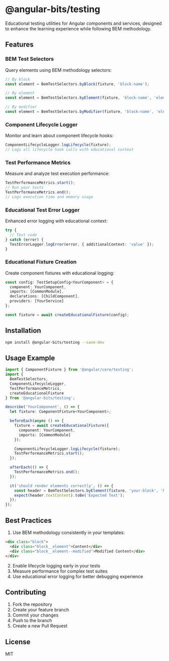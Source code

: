 # @angular-bits/testing

Educational testing utilities for Angular components and services, designed to enhance the learning experience while following BEM methodology.

## Features

### BEM Test Selectors
Query elements using BEM methodology selectors:
```typescript
// By block
const element = BemTestSelectors.byBlock(fixture, 'block-name');

// By element
const element = BemTestSelectors.byElement(fixture, 'block-name', 'element-name');

// By modifier
const element = BemTestSelectors.byModifier(fixture, 'block-name', 'element-name', 'modifier-name');
```

### Component Lifecycle Logger
Monitor and learn about component lifecycle hooks:
```typescript
ComponentLifecycleLogger.logLifecycle(fixture);
// Logs all lifecycle hook calls with educational context
```

### Test Performance Metrics
Measure and analyze test execution performance:
```typescript
TestPerformanceMetrics.start();
// Run your tests
TestPerformanceMetrics.end();
// Logs execution time and memory usage
```

### Educational Test Error Logger
Enhanced error logging with educational context:
```typescript
try {
  // Test code
} catch (error) {
  TestErrorLogger.logError(error, { additionalContext: 'value' });
}
```

### Educational Fixture Creation
Create component fixtures with educational logging:
```typescript
const config: TestSetupConfig<YourComponent> = {
  component: YourComponent,
  imports: [CommonModule],
  declarations: [ChildComponent],
  providers: [YourService]
};

const fixture = await createEducationalFixture(config);
```

## Installation

```bash
npm install @angular-bits/testing --save-dev
```

## Usage Example

```typescript
import { ComponentFixture } from '@angular/core/testing';
import {
  BemTestSelectors,
  ComponentLifecycleLogger,
  TestPerformanceMetrics,
  createEducationalFixture
} from '@angular-bits/testing';

describe('YourComponent', () => {
  let fixture: ComponentFixture<YourComponent>;

  beforeEach(async () => {
    fixture = await createEducationalFixture({
      component: YourComponent,
      imports: [CommonModule]
    });

    ComponentLifecycleLogger.logLifecycle(fixture);
    TestPerformanceMetrics.start();
  });

  afterEach(() => {
    TestPerformanceMetrics.end();
  });

  it('should render elements correctly', () => {
    const header = BemTestSelectors.byElement(fixture, 'your-block', 'header');
    expect(header.textContent).toBe('Expected Text');
  });
});
```

## Best Practices

1. Use BEM methodology consistently in your templates:
```html
<div class="block">
  <div class="block__element">Content</div>
  <div class="block__element--modified">Modified Content</div>
</div>
```

2. Enable lifecycle logging early in your tests
3. Measure performance for complex test suites
4. Use educational error logging for better debugging experience

## Contributing

1. Fork the repository
2. Create your feature branch
3. Commit your changes
4. Push to the branch
5. Create a new Pull Request

## License

MIT
